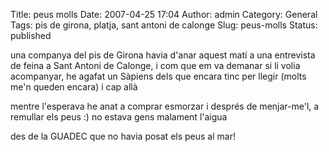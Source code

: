 Title: peus molls
Date: 2007-04-25 17:04
Author: admin
Category: General
Tags: pis de girona, platja, sant antoni de calonge
Slug: peus-molls
Status: published

una companya del pis de Girona havia d'anar aquest matí a una entrevista de feina a Sant Antoni de Calonge, i com que em va demanar si li volia acompanyar, he agafat un Sàpiens dels que encara tinc per llegir (molts me'n queden encara) i cap allà

mentre l'esperava he anat a comprar esmorzar i després de menjar-me'l, a remullar els peus :) no estava gens malament l'aigua

des de la GUADEC que no havia posat els peus al mar!
